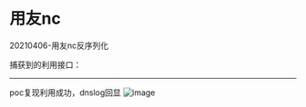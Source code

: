 # 用友nc
20210406-用友nc反序列化

捕获到的利用接口：
***

poc复现利用成功，dnslog回显
![image](https://user-images.githubusercontent.com/18045421/113817216-9250c980-97a8-11eb-818d-ab26713a1d0d.png)
